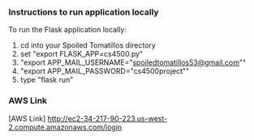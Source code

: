 ### Instructions to run application locally
To run the Flask application locally:
1. cd into your Spoiled Tomatillos directory
2. set "export FLASK_APP=cs4500.py"
3. "export APP_MAIL_USERNAME="spoiledtomatillos53@gmail.com""
4. "export APP_MAIL_PASSWORD="cs4500project""
5. type "flask run"
### AWS Link
[AWS Link] http://ec2-34-217-90-223.us-west-2.compute.amazonaws.com/login
